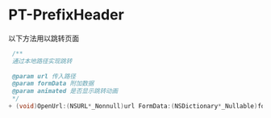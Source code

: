 # PT-PrefixHeader

以下方法用以跳转页面

```Objective-C
 /**
 通过本地路径实现跳转
 
 @param url 传入路径
 @param formData 附加数据
 @param animated 是否显示跳转动画
 */
+ (void)OpenUrl:(NSURL*_Nonnull)url FormData:(NSDictionary*_Nullable)formData  Animated:(BOOL)animated;
```
 
 


